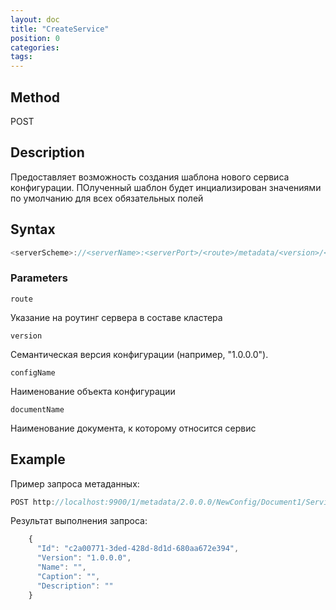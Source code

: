```yaml
---
layout: doc
title: "CreateService"
position: 0
categories: 
tags:
---
```


## Method
POST

## Description
Предоставляет возможность создания шаблона нового сервиса конфигурации.
ПОлученный шаблон будет инциализирован значениями по умолчанию для всех обязательных полей

## Syntax
```js
<serverScheme>://<serverName>:<serverPort>/<route>/metadata/<version>/<configName>/<documentName>/Service
```

### Parameters

`route` 

Указание на роутинг сервера в составе кластера

`version`

Семантическая версия конфигурации (например, "1.0.0.0").

`configName`

Наименование объекта конфигурации

`documentName`

Наименование документа, к которому относится сервис

## Example

Пример запроса метаданных:

```js
POST http://localhost:9900/1/metadata/2.0.0.0/NewConfig/Document1/Service
```

Результат выполнения запроса:

```js
	{
	  "Id": "c2a00771-3ded-428d-8d1d-680aa672e394",
	  "Version": "1.0.0.0",
	  "Name": "",
	  "Caption": "",
	  "Description": ""
	}
```
